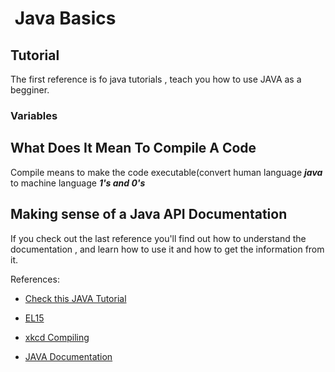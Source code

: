 #  Java Basics

## Tutorial

The first reference is fo java tutorials , teach you how to use JAVA as a begginer.

### Variables 

## What Does It Mean To Compile A Code

Compile means to make the code executable(convert human language ***java*** to machine language ***1's and 0's***

## Making sense of a Java API Documentation

If you check out the last reference you'll find out how to understand the documentation , and learn how to use it and how to get the information from it.

References:

* [Check this JAVA Tutorial](https://docs.oracle.com/javase/tutorial/java/nutsandbolts/index.html)

* [EL15](https://www.reddit.com/r/explainlikeimfive/comments/233dq5/eli5_what_does_it_mean_to_compile_code/)

* [xkcd Compiling](https://xkcd.com/303/)

* [JAVA Documentation](https://www.dummies.com/programming/java/making-sense-of-javas-api-documentation/)
